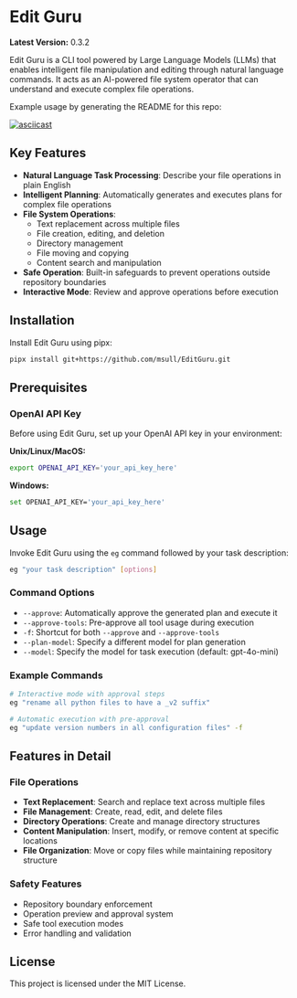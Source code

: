 # Edit Guru

**Latest Version:** 0.3.2

Edit Guru is a CLI tool powered by Large Language Models (LLMs) that enables intelligent file manipulation and editing through natural language commands. It acts as an AI-powered file system operator that can understand and execute complex file operations.


Example usage by generating the README for this repo:

[![asciicast](https://asciinema.org/a/VofKYWuifGLijwhQTfr5AH7N1.svg)](https://asciinema.org/a/VofKYWuifGLijwhQTfr5AH7N1)

## Key Features

- **Natural Language Task Processing**: Describe your file operations in plain English
- **Intelligent Planning**: Automatically generates and executes plans for complex file operations
- **File System Operations**:
  - Text replacement across multiple files
  - File creation, editing, and deletion
  - Directory management
  - File moving and copying
  - Content search and manipulation
- **Safe Operation**: Built-in safeguards to prevent operations outside repository boundaries
- **Interactive Mode**: Review and approve operations before execution

## Installation

Install Edit Guru using pipx:

```bash
pipx install git+https://github.com/msull/EditGuru.git
```

## Prerequisites

### OpenAI API Key

Before using Edit Guru, set up your OpenAI API key in your environment:

**Unix/Linux/MacOS:**
```bash
export OPENAI_API_KEY='your_api_key_here'
```

**Windows:**
```bash
set OPENAI_API_KEY='your_api_key_here'
```

## Usage

Invoke Edit Guru using the `eg` command followed by your task description:

```bash
eg "your task description" [options]
```

### Command Options

- `--approve`: Automatically approve the generated plan and execute it
- `--approve-tools`: Pre-approve all tool usage during execution
- `-f`: Shortcut for both `--approve` and `--approve-tools`
- `--plan-model`: Specify a different model for plan generation
- `--model`: Specify the model for task execution (default: gpt-4o-mini)

### Example Commands

```bash
# Interactive mode with approval steps
eg "rename all python files to have a _v2 suffix"

# Automatic execution with pre-approval
eg "update version numbers in all configuration files" -f
```

## Features in Detail

### File Operations

- **Text Replacement**: Search and replace text across multiple files
- **File Management**: Create, read, edit, and delete files
- **Directory Operations**: Create and manage directory structures
- **Content Manipulation**: Insert, modify, or remove content at specific locations
- **File Organization**: Move or copy files while maintaining repository structure

### Safety Features

- Repository boundary enforcement
- Operation preview and approval system
- Safe tool execution modes
- Error handling and validation

## License

This project is licensed under the MIT License.
